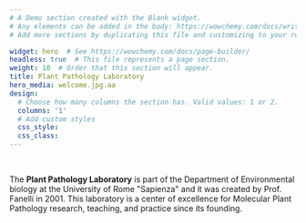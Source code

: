 ```yaml
---
# A Demo section created with the Blank widget.
# Any elements can be added in the body: https://wowchemy.com/docs/writing-markdown-latex/
# Add more sections by duplicating this file and customizing to your requirements.

widget: hero  # See https://wowchemy.com/docs/page-builder/
headless: true  # This file represents a page section.
weight: 10  # Order that this section will appear.
title: Plant Pathology Laboratory
hero_media: welcome.jpg.aa
design:
  # Choose how many columns the section has. Valid values: 1 or 2.
  columns: '1'
  # Add custom styles
  css_style:
  css_class:
---
```


<br>

The **Plant Pathology Laboratory** is part of the Department of Environmental biology at the University of Rome "Sapienza"
and it was created by Prof. Fanelli in 2001. This laboratory is a center of excellence for 
Molecular Plant Pathology research, teaching, and practice since its founding. 
 
